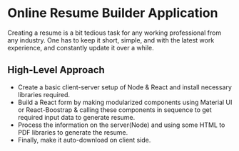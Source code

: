 # Online Resume Builder Application 

Creating a resume is a bit tedious task for any working professional from any industry. One has to keep it short, simple, and with the latest work experience, and constantly update it over a while.

## High-Level Approach

- Create a basic client-server setup of Node & React and install necessary libraries required.
- Build a React form by making modularized components using Material UI or React-Boostrap & calling these components in sequence to get required input data to generate resume.
- Process the information on the server(Node) and using some HTML to PDF libraries to generate the resume.
- Finally, make it auto-download on client side.
